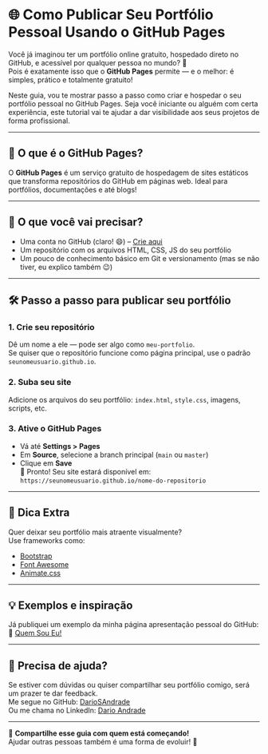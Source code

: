 # 🌐 Como Publicar Seu Portfólio Pessoal Usando o GitHub Pages

Você já imaginou ter um portfólio online gratuito, hospedado direto no GitHub, e acessível por qualquer pessoa no mundo? 🤯  
Pois é exatamente isso que o **GitHub Pages** permite — e o melhor: é simples, prático e totalmente gratuito!

Neste guia, vou te mostrar passo a passo como criar e hospedar o seu portfólio pessoal no GitHub Pages. Seja você iniciante ou alguém com certa experiência, este tutorial vai te ajudar a dar visibilidade aos seus projetos de forma profissional.

---

## 📁 O que é o GitHub Pages?

O **GitHub Pages** é um serviço gratuito de hospedagem de sites estáticos que transforma repositórios do GitHub em páginas web. Ideal para portfólios, documentações e até blogs!

---

## 🧰 O que você vai precisar?

- Uma conta no GitHub (claro! 😄) – [Crie aqui](https://github.com)
- Um repositório com os arquivos HTML, CSS, JS do seu portfólio
- Um pouco de conhecimento básico em Git e versionamento (mas se não tiver, eu explico também 😉)

---

## 🛠️ Passo a passo para publicar seu portfólio

### 1. Crie seu repositório
Dê um nome a ele — pode ser algo como `meu-portfolio`.  
Se quiser que o repositório funcione como página principal, use o padrão `seunomeusuario.github.io`.

### 2. Suba seu site
Adicione os arquivos do seu portfólio: `index.html`, `style.css`, imagens, scripts, etc.

### 3. Ative o GitHub Pages
- Vá até **Settings > Pages**
- Em **Source**, selecione a branch principal (`main` ou `master`)
- Clique em **Save**  
🎉 Pronto! Seu site estará disponível em: `https://seunomeusuario.github.io/nome-do-repositorio`

---

## 🧪 Dica Extra

Quer deixar seu portfólio mais atraente visualmente?  
Use frameworks como:
- [Bootstrap](https://getbootstrap.com/)
- [Font Awesome](https://fontawesome.com/)
- [Animate.css](https://animate.style/)

---

## 💡 Exemplos e inspiração

Já publiquei um exemplo da minha página apresentação pessoal do GitHub:  
🔗 [Quem Sou Eu!](https://dariosandrade.github.io/dariosandrade/)

---

## 🤝 Precisa de ajuda?

Se estiver com dúvidas ou quiser compartilhar seu portfólio comigo, será um prazer te dar feedback.  
Me segue no GitHub: [DarioSAndrade](https://github.com/DarioSAndrade)  
Ou me chama no LinkedIn: [Dario Andrade](https://linkedin.com/in/dariosandrade)

---

📌 **Compartilhe esse guia com quem está começando!**  
Ajudar outras pessoas também é uma forma de evoluir! 🚀

